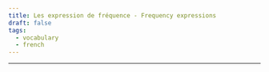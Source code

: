 ```yaml
---
title: Les expression de fréquence - Frequency expressions
draft: false
tags:
  - vocabulary
  - french
---
```

---

